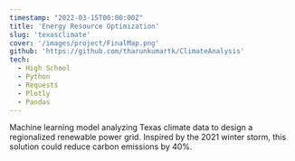 ```yaml
---
timestamp: "2022-03-15T00:00:00Z"
title: 'Energy Resource Optimization'
slug: 'texasclimate'
cover: '/images/project/FinalMap.png'
github: 'https://github.com/tharunkumartk/ClimateAnalysis'
tech:
  - High School
  - Python
  - Requests
  - Plotly
  - Pandas
---
```


Machine learning model analyzing Texas climate data to design a regionalized renewable power grid. Inspired by the 2021 winter storm, this solution could reduce carbon emissions by 40%. 

